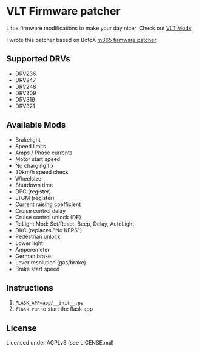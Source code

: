 # VLT Firmware patcher
Little firmware modifications to make your day  nicer.
Check out [VLT Mods](https://rollerplausch.com/threads/vlt-firmwares-in-de-22kmh-mit-neuster-vanilla-firmware-und-vieles-mehr.3197/).

I wrote this patcher based on BotoX [m365 firmware patcher](https://github.com/BotoX/xiaomi-m365-firmware-patcher).

## Supported DRVs
* DRV236
* DRV247
* DRV248
* DRV309
* DRV319
* DRV321

## Available Mods
* Brakelight
* Speed limits
* Amps / Phase currents
* Motor start speed
* No charging fix
* 30km/h speed check
* Wheelsize
* Shutdown time
* DPC (register)
* LTGM (register)
* Current raising coefficient
* Cruise control delay
* Cruise control unlock (DE)
* ReLight Mod: Set/Reset, Beep, Delay, AutoLight
* DKC (replaces "No KERS")
* Pedestrian unlock
* Lower light
* Amperemeter
* German brake
* Lever resolution (gas/brake)
* Brake start speed

## Instructions
1. `FLASK_APP=app/__init__.py`
2. `flask run` to start the flask app

## License
Licensed under AGPLv3 (see LICENSE.md)
